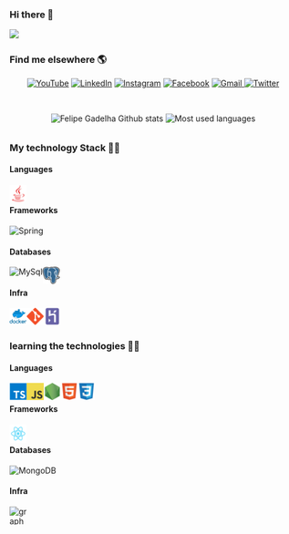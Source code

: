 ### Hi there 👋

![](https://komarev.com/ghpvc/?username=FelipeGadelha&color=brightgreen)

### Find me elsewhere 🌎

<p align="center">
  <a href="https://www.youtube.com/channel/UCTHEnDuI2uIYeTwV4RR7nOA">
    <img alt="YouTube" src="https://img.shields.io/badge/YouTube-FF0000?logo=youtube&logoColor=write" /><a/>
   <a href="https://www.linkedin.com/in/felipe-gadelha-diniz-da-silva-aaaa4a158/">
    <img alt="LinkedIn" src="https://img.shields.io/badge/LinkedIn-0077B5?logo=linkedin&logoColor=white" /><a/>
  <a href="https://www.instagram.com/fe3liip3/">  
    <img alt="Instagram" src="https://img.shields.io/badge/Instagram-E4405F?logo=instagram&logoColor=white" /><a/>
  <a href="https://www.facebook.com/felipe.gadelha.545/">
    <img alt="Facebook" src="https://img.shields.io/badge/Facebook-1877F2?logo=facebook&logoColor=white" /><a/>
  <a href="mailto:felipegadelha90@gmail.com">
    <img alt="Gmail" src="https://img.shields.io/badge/Gmail%20felipegadelha90@gmail.com-D14836?logo=gmail&logoColor=white&link=mailto:felipegadelha90@gmail.com" />
	<a href="https://twitter.com/Felipe52956739">
      <img alt="Twitter" src="https://img.shields.io/twitter/follow/Felipe52956739?label=Follow%20%40Felipe52956739&logo=Twitter&style=flat"></a>
</p>
<br>
<p align="center">
  <img align="center"
      alt="Felipe Gadelha Github stats"
      style="margin-bottom: 10px;"
       height="180em" src="https://github-readme-stats.vercel.app/api?username=felipeGadelha&theme=tokyonight&show_icons=true&count_private=true" />
  <img
    align="center"
    alt="Most used languages"
    height="180em"
    style="margin-bottom: 10px;"
    src="https://github-readme-stats-eight-theta.vercel.app/api/top-langs/?username=felipeGadelha&layout=compact&langs_count=10&theme=tokyonight&show_icons=true&count_private=true"
  />
</p>

### My technology Stack 👩‍💻

#### Languages

<img align="left" alt="Java" height="30" src="https://raw.githubusercontent.com/devicons/devicon/master/icons/java/java-plain.svg">&nbsp;&nbsp;

#### Frameworks

<img align="left" alt="Spring" height="30" src="https://www.vectorlogo.zone/logos/springio/springio-icon.svg" alt="spring">&nbsp;&nbsp;

#### Databases

<img align="left" alt="MySql" height="30" src="https://www.vectorlogo.zone/logos/mysql/mysql-icon.svg">&nbsp;&nbsp;
<img align="left" alt="Postgresql" width="30px" src="https://raw.githubusercontent.com/github/explore/80688e429a7d4ef2fca1e82350fe8e3517d3494d/topics/postgresql/postgresql.png" />

#### Infra

<img align="left" alt="Docker" width="30px" src="https://raw.githubusercontent.com/github/explore/80688e429a7d4ef2fca1e82350fe8e3517d3494d/topics/docker/docker.png" />
<img align="left" alt="Git" height="30" src="https://raw.githubusercontent.com/devicons/devicon/master/icons/git/git-original.svg">
<img align="left" alt="Heroku" height="30" src="https://raw.githubusercontent.com/devicons/devicon/master/icons/heroku/heroku-plain.svg">

<br>
<br>

### learning the technologies 👩‍💻

#### Languages

<img align="left" alt="Typescript" height="30" src="https://raw.githubusercontent.com/devicons/devicon/master/icons/typescript/typescript-plain.svg">&nbsp;&nbsp;
<img align="left" alt="JavaScript" width="30px" src="https://raw.githubusercontent.com/github/explore/80688e429a7d4ef2fca1e82350fe8e3517d3494d/topics/javascript/javascript.png" />
<img align="left" width="30px" src="https://raw.githubusercontent.com/github/explore/80688e429a7d4ef2fca1e82350fe8e3517d3494d/topics/nodejs/nodejs.png" alt="Nodejs"/>
<img align="left" alt="HTML" height="30" src="https://raw.githubusercontent.com/devicons/devicon/master/icons/html5/html5-original.svg">&nbsp;&nbsp;
<img align="left" alt="CSS" height="30" src="https://raw.githubusercontent.com/devicons/devicon/master/icons/css3/css3-original.svg">&nbsp;&nbsp;

#### Frameworks

<img align="left" height="32px"  alt="React" width="30px" src="https://raw.githubusercontent.com/github/explore/80688e429a7d4ef2fca1e82350fe8e3517d3494d/topics/react/react.png" />&nbsp;&nbsp;

#### Databases

<img align="left" alt="MongoDB" height="30" src="https://www.vectorlogo.zone/logos/mongodb/mongodb-icon.svg">&nbsp;&nbsp;

#### Infra

<img align="left" height="32px" width="32px" alt="graphql" src="https://www.vectorlogo.zone/logos/graphql/graphql-icon.svg" alt="Graphql"/>
<br />
<br />
<!--

<img alt="stack" src="https://raw.githubusercontent.com/FelipeGadelha/FelipeGadelha/main/.github/imgs/Stack.png" />

**FelipeGadelha/FelipeGadelha** is a ✨ _special_ ✨ repository because its `README.md` (this file) appears on your GitHub profile.

Here are some ideas to get you started:

- 🔭 I’m currently working on ...
- 🌱 I’m currently learning ...
- 👯 I’m looking to collaborate on ...
- 🤔 I’m looking for help with ...
- 💬 Ask me about ...
- 📫 How to reach me: ...
- 😄 Pronouns: ...
- ⚡ Fun fact: ...
-->
